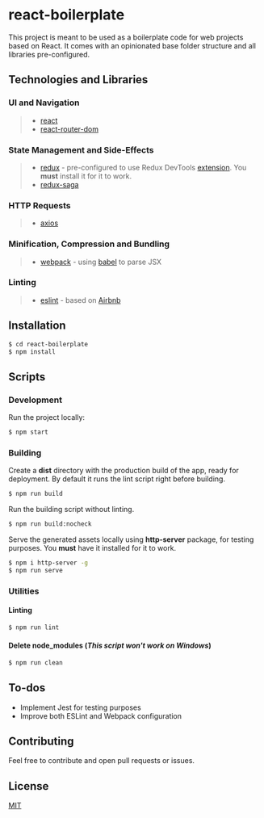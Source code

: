# react-boilerplate

This project is meant to be used as a boilerplate code for web projects based on React. It comes with an opinionated base folder structure and all libraries pre-configured.

## Technologies and Libraries

### UI and Navigation
>- [react]
>- [react-router-dom]

### State Management and Side-Effects
>- [redux] - pre-configured to use Redux DevTools [extension]. You **must** install it for it to work.
>- [redux-saga]


### HTTP Requests
>- [axios]

### Minification, Compression and Bundling
>- [webpack] - using [babel] to parse JSX

### Linting
>- [eslint] - based on [Airbnb]

## Installation

```sh
$ cd react-boilerplate
$ npm install
```

## Scripts

### Development

Run the project locally:

```sh
$ npm start
```

### Building

Create a **dist** directory with the production build of the app, ready for deployment. By default it runs the lint script right before building.

```sh
$ npm run build
```

Run the building script without linting.

```sh
$ npm run build:nocheck
```

Serve the generated assets locally using **http-server** package, for testing purposes. You **must** have it installed for it to work.

```sh
$ npm i http-server -g
$ npm run serve
```

### Utilities

#### Linting

```sh
$ npm run lint
```

#### Delete node_modules (*This script won't work on Windows*)

```sh
$ npm run clean
```

## To-dos

- Implement Jest for testing purposes
- Improve both ESLint and Webpack configuration

## Contributing

Feel free to contribute and open pull requests or issues.

## License

[MIT]


[//]: # (Reference Links)


[react]: <https://reactjs.org/>
[react-router-dom]: <https://reactrouter.com/web>
[redux]: <https://redux.js.org/>
[extension]: <https://github.com/zalmoxisus/redux-devtools-extension>
[redux-saga]: <https://redux-saga.js.org/>
[axios]: <https://github.com/axios/axios>
[webpack]: <https://webpack.js.org/>
[babel]: <https://babeljs.io/>
[eslint]: <https://eslint.org/>
[Airbnb]: <https://github.com/airbnb/javascript/tree/master/packages/eslint-config-airbnb>

[MIT]: <https://github.com/lucasfrsi/react-boilerplate/blob/master/LICENSE>
